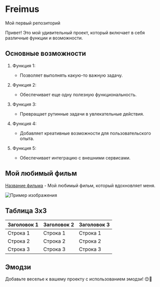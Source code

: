 # Freimus
Мой первый репозиторий 

Привет! Это мой удивительный проект, который включает в себя различные функции и возможности.

## Основные возможности
1. Функция 1:
   - Позволяет выполнять какую-то важную задачу.
   
2. Функция 2:
   - Обеспечивает еще одну полезную функциональность.

3. Функция 3:
   - Превращает рутинные задачи в увлекательные действия.

4. Функция 4:
   - Добавляет креативные возможности для пользовательского опыта.

5. Функция 5:
   - Обеспечивает интеграцию с внешними сервисами.

## Мой любимый фильм
[Название фильма](ссылка_на_фильм) - Мой любимый фильм, который вдохновляет меня.

![Пример изображения](ссылка_на_изображение.png)

## Таблица 3x3
| Заголовок 1 | Заголовок 2 | Заголовок 3 |
|-------------|-------------|-------------|
| Строка 1    | Строка 1    | Строка 1    |
| Строка 2    | Строка 2    | Строка 2    |
| Строка 3    | Строка 3    | Строка 3    |

## Эмодзи
Добавьте веселье к вашему проекту с использованием эмодзи! 😊🚀
